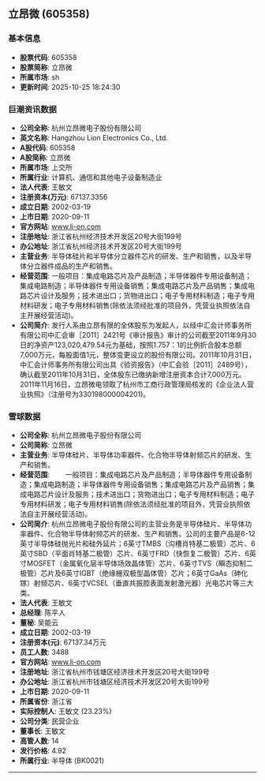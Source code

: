 ## 立昂微 (605358)

### 基本信息

- **股票代码**: 605358
- **股票简称**: 立昂微
- **所属市场**: sh
- **更新时间**: 2025-10-25 18:24:30

### 巨潮资讯数据

- **公司全称**: 杭州立昂微电子股份有限公司
- **英文名称**: Hangzhou Lion Electronics Co., Ltd.
- **A股代码**: 605358
- **A股简称**: 立昂微
- **所属市场**: 上交所
- **所属行业**: 计算机、通信和其他电子设备制造业
- **法人代表**: 王敏文
- **注册资本(万元)**: 67137.3356
- **成立日期**: 2002-03-19
- **上市日期**: 2020-09-11
- **官方网站**: www.li-on.com
- **注册地址**: 浙江省杭州经济技术开发区20号大街199号
- **办公地址**: 浙江省杭州经济技术开发区20号大街199号
- **主营业务**: 半导体硅片和半导体分立器件芯片的研发、生产和销售，以及半导体分立器件成品的生产和销售。
- **经营范围**: 一般项目：集成电路芯片及产品制造；半导体器件专用设备制造；集成电路制造；半导体器件专用设备销售；集成电路芯片及产品销售；集成电路芯片设计及服务；技术进出口；货物进出口；电子专用材料制造；电子专用材料研发；电子专用材料销售(除依法须经批准的项目外，凭营业执照依法自主开展经营活动)。
- **公司简介**: 发行人系由立昂有限的全体股东为发起人，以经中汇会计师事务所有限公司中汇会审［2011］2421号《审计报告》审计的公司截至2011年9月30日的净资产123,020,479.54元为基础，按照1.757：1的比例折合股本总额7,000万元，每股面值1元，整体变更设立的股份有限公司。2011年10月31日，中汇会计师事务所有限公司出具《验资报告》（中汇会验［2011］2489号），确认截至2011年10月31日，全体股东已缴纳新增注册资本合计7,000万元。2011年11月16日，立昂微电领取了杭州市工商行政管理局核发的《企业法人营业执照》（注册号为330198000004201)。

### 雪球数据

- **公司全称**: 杭州立昂微电子股份有限公司
- **公司简称**: 立昂微
- **主营业务**: 半导体硅片、半导体功率器件、化合物半导体射频芯片的研发、生产和销售。
- **经营范围**: 　　一般项目：集成电路芯片及产品制造；半导体器件专用设备制造；集成电路制造；半导体器件专用设备销售；集成电路芯片及产品销售；集成电路芯片设计及服务；技术进出口；货物进出口；电子专用材料制造；电子专用材料研发；电子专用材料销售(除依法须经批准的项目外，凭营业执照依法自主开展经营活动)。
- **公司简介**: 杭州立昂微电子股份有限公司的主营业务是半导体硅片、半导体功率器件、化合物半导体射频芯片的研发、生产和销售。公司的主要产品是6-12英寸半导体硅抛光片和硅外延片；6英寸TMBS（沟槽肖特基二极管）芯片、6英寸SBD（平面肖特基二极管）芯片、6英寸FRD（快恢复二极管）芯片、6英寸MOSFET（金属氧化层半导体场效晶体管）芯片、6英寸TVS（瞬态抑制二极管）芯片及6英寸IGBT（绝缘栅双极型晶体管）芯片；6英寸GaAs（砷化镓）射频芯片、6英寸VCSEL（垂直共振腔表面发射激光器）光电芯片等三大类。
- **法人代表**: 王敏文
- **总经理**: 陈平人
- **董秘**: 吴能云
- **成立日期**: 2002-03-19
- **注册资本(元)**: 67137.34万元
- **员工人数**: 3488
- **官方网站**: www.li-on.com
- **注册地址**: 浙江省杭州市钱塘区经济技术开发区20号大街199号
- **办公地址**: 浙江省杭州市钱塘区经济技术开发区20号大街199号
- **上市日期**: 2020-09-11
- **所属省份**: 浙江省
- **实际控制人**: 王敏文 (23.23%)
- **公司分类**: 民营企业
- **董事长**: 王敏文
- **高管人数**: 14
- **发行价格**: 4.92
- **所属行业**: 半导体 (BK0021)

---